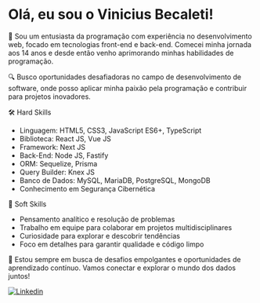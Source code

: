 # Olá, eu sou o Vinicius Becaleti!

👋 Sou um entusiasta da programação com experiência no desenvolvimento web, focado em tecnologias front-end e back-end. Comecei minha jornada aos 14 anos e desde então venho aprimorando minhas habilidades de programação.

🔍 Busco oportunidades desafiadoras no campo de desenvolvimento de software, onde posso aplicar minha paixão pela programação e contribuir para projetos inovadores.

🛠️ Hard Skills

- Linguagem: HTML5, CSS3, JavaScript ES6+, TypeScript
- Biblioteca: React JS, Vue JS
- Framework: Next JS
- Back-End: Node JS, Fastify
- ORM: Sequelize, Prisma
- Query Builder: Knex JS   
- Banco de Dados: MySQL, MariaDB, PostgreSQL, MongoDB
- Conhecimento em Segurança Cibernética

🤝 Soft Skills

- Pensamento analítico e resolução de problemas
- Trabalho em equipe para colaborar em projetos multidisciplinares
- Curiosidade para explorar e descobrir tendências
- Foco em detalhes para garantir qualidade e código limpo

🚀 Estou sempre em busca de desafios empolgantes e oportunidades de aprendizado contínuo. Vamos conectar e explorar o mundo dos dados juntos!

[![Linkedin](https://img.shields.io/badge/LinkedIn-0D1117?style=for-the-badge&logo=linkedin&logoColor=0077B5)](https://www.linkedin.com/in/viniciusbecaleti/)
